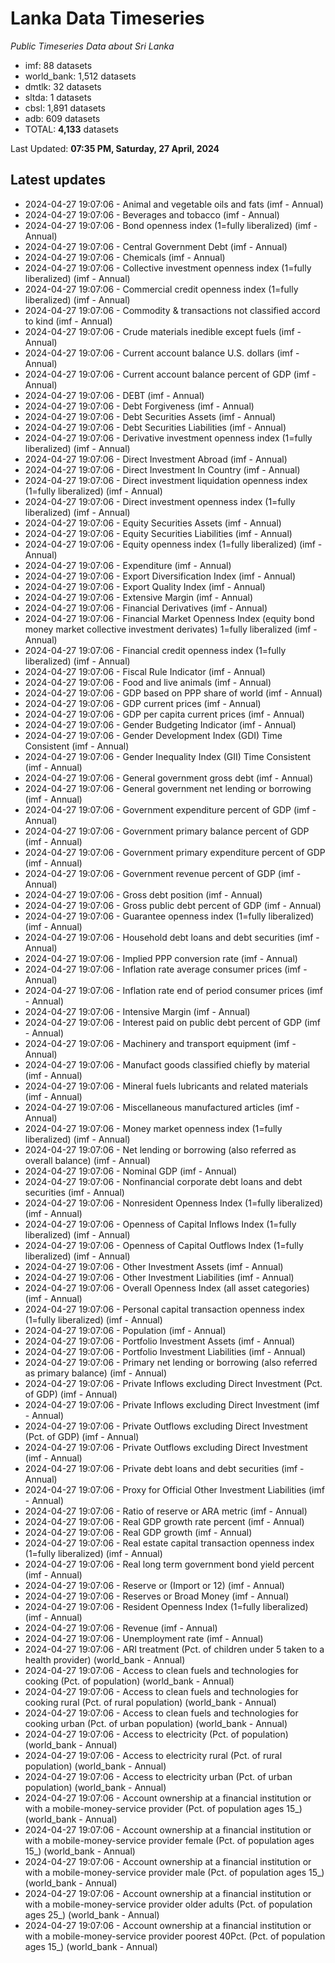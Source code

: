 # Lanka Data Timeseries
*Public Timeseries Data about Sri Lanka*

* imf: 88 datasets
* world_bank: 1,512 datasets
* dmtlk: 32 datasets
* sltda: 1 datasets
* cbsl: 1,891 datasets
* adb: 609 datasets
* TOTAL: **4,133** datasets

Last Updated: **07:35 PM, Saturday, 27 April, 2024**

## Latest updates

* 2024-04-27 19:07:06 - Animal and vegetable oils and fats (imf - Annual)
* 2024-04-27 19:07:06 - Beverages and tobacco (imf - Annual)
* 2024-04-27 19:07:06 - Bond openness index (1=fully liberalized) (imf - Annual)
* 2024-04-27 19:07:06 - Central Government Debt (imf - Annual)
* 2024-04-27 19:07:06 - Chemicals (imf - Annual)
* 2024-04-27 19:07:06 - Collective investment openness index (1=fully liberalized) (imf - Annual)
* 2024-04-27 19:07:06 - Commercial credit openness index (1=fully liberalized) (imf - Annual)
* 2024-04-27 19:07:06 - Commodity & transactions not classified accord to kind (imf - Annual)
* 2024-04-27 19:07:06 - Crude materials inedible except fuels (imf - Annual)
* 2024-04-27 19:07:06 - Current account balance U.S. dollars (imf - Annual)
* 2024-04-27 19:07:06 - Current account balance percent of GDP (imf - Annual)
* 2024-04-27 19:07:06 - DEBT (imf - Annual)
* 2024-04-27 19:07:06 - Debt Forgiveness (imf - Annual)
* 2024-04-27 19:07:06 - Debt Securities Assets (imf - Annual)
* 2024-04-27 19:07:06 - Debt Securities Liabilities (imf - Annual)
* 2024-04-27 19:07:06 - Derivative investment openness index (1=fully liberalized) (imf - Annual)
* 2024-04-27 19:07:06 - Direct Investment Abroad (imf - Annual)
* 2024-04-27 19:07:06 - Direct Investment In Country (imf - Annual)
* 2024-04-27 19:07:06 - Direct investment liquidation openness index (1=fully liberalized) (imf - Annual)
* 2024-04-27 19:07:06 - Direct investment openness index (1=fully liberalized) (imf - Annual)
* 2024-04-27 19:07:06 - Equity Securities Assets (imf - Annual)
* 2024-04-27 19:07:06 - Equity Securities Liabilities (imf - Annual)
* 2024-04-27 19:07:06 - Equity openness index (1=fully liberalized) (imf - Annual)
* 2024-04-27 19:07:06 - Expenditure (imf - Annual)
* 2024-04-27 19:07:06 - Export Diversification Index (imf - Annual)
* 2024-04-27 19:07:06 - Export Quality Index (imf - Annual)
* 2024-04-27 19:07:06 - Extensive Margin (imf - Annual)
* 2024-04-27 19:07:06 - Financial Derivatives (imf - Annual)
* 2024-04-27 19:07:06 - Financial Market Openness Index (equity bond money market collective investment derivates) 1=fully liberalized (imf - Annual)
* 2024-04-27 19:07:06 - Financial credit openness index (1=fully liberalized) (imf - Annual)
* 2024-04-27 19:07:06 - Fiscal Rule Indicator (imf - Annual)
* 2024-04-27 19:07:06 - Food and live animals (imf - Annual)
* 2024-04-27 19:07:06 - GDP based on PPP share of world (imf - Annual)
* 2024-04-27 19:07:06 - GDP current prices (imf - Annual)
* 2024-04-27 19:07:06 - GDP per capita current prices (imf - Annual)
* 2024-04-27 19:07:06 - Gender Budgeting Indicator (imf - Annual)
* 2024-04-27 19:07:06 - Gender Development Index (GDI) Time Consistent (imf - Annual)
* 2024-04-27 19:07:06 - Gender Inequality Index (GII) Time Consistent (imf - Annual)
* 2024-04-27 19:07:06 - General government gross debt (imf - Annual)
* 2024-04-27 19:07:06 - General government net lending or borrowing (imf - Annual)
* 2024-04-27 19:07:06 - Government expenditure percent of GDP (imf - Annual)
* 2024-04-27 19:07:06 - Government primary balance percent of GDP (imf - Annual)
* 2024-04-27 19:07:06 - Government primary expenditure percent of GDP (imf - Annual)
* 2024-04-27 19:07:06 - Government revenue percent of GDP (imf - Annual)
* 2024-04-27 19:07:06 - Gross debt position (imf - Annual)
* 2024-04-27 19:07:06 - Gross public debt percent of GDP (imf - Annual)
* 2024-04-27 19:07:06 - Guarantee openness index (1=fully liberalized) (imf - Annual)
* 2024-04-27 19:07:06 - Household debt loans and debt securities (imf - Annual)
* 2024-04-27 19:07:06 - Implied PPP conversion rate (imf - Annual)
* 2024-04-27 19:07:06 - Inflation rate average consumer prices (imf - Annual)
* 2024-04-27 19:07:06 - Inflation rate end of period consumer prices (imf - Annual)
* 2024-04-27 19:07:06 - Intensive Margin (imf - Annual)
* 2024-04-27 19:07:06 - Interest paid on public debt percent of GDP (imf - Annual)
* 2024-04-27 19:07:06 - Machinery and transport equipment (imf - Annual)
* 2024-04-27 19:07:06 - Manufact goods classified chiefly by material (imf - Annual)
* 2024-04-27 19:07:06 - Mineral fuels lubricants and related materials (imf - Annual)
* 2024-04-27 19:07:06 - Miscellaneous manufactured articles (imf - Annual)
* 2024-04-27 19:07:06 - Money market openness index (1=fully liberalized) (imf - Annual)
* 2024-04-27 19:07:06 - Net lending or borrowing (also referred as overall balance) (imf - Annual)
* 2024-04-27 19:07:06 - Nominal GDP (imf - Annual)
* 2024-04-27 19:07:06 - Nonfinancial corporate debt loans and debt securities (imf - Annual)
* 2024-04-27 19:07:06 - Nonresident Openness Index (1=fully liberalized) (imf - Annual)
* 2024-04-27 19:07:06 - Openness of Capital Inflows Index (1=fully liberalized) (imf - Annual)
* 2024-04-27 19:07:06 - Openness of Capital Outflows Index (1=fully liberalized) (imf - Annual)
* 2024-04-27 19:07:06 - Other Investment Assets (imf - Annual)
* 2024-04-27 19:07:06 - Other Investment Liabilities (imf - Annual)
* 2024-04-27 19:07:06 - Overall Openness Index (all asset categories) (imf - Annual)
* 2024-04-27 19:07:06 - Personal capital transaction openness index (1=fully liberalized) (imf - Annual)
* 2024-04-27 19:07:06 - Population (imf - Annual)
* 2024-04-27 19:07:06 - Portfolio Investment Assets (imf - Annual)
* 2024-04-27 19:07:06 - Portfolio Investment Liabilities (imf - Annual)
* 2024-04-27 19:07:06 - Primary net lending or borrowing (also referred as primary balance) (imf - Annual)
* 2024-04-27 19:07:06 - Private Inflows excluding Direct Investment (Pct. of GDP) (imf - Annual)
* 2024-04-27 19:07:06 - Private Inflows excluding Direct Investment (imf - Annual)
* 2024-04-27 19:07:06 - Private Outflows excluding Direct Investment (Pct. of GDP) (imf - Annual)
* 2024-04-27 19:07:06 - Private Outflows excluding Direct Investment (imf - Annual)
* 2024-04-27 19:07:06 - Private debt loans and debt securities (imf - Annual)
* 2024-04-27 19:07:06 - Proxy for Official Other Investment Liabilities (imf - Annual)
* 2024-04-27 19:07:06 - Ratio of reserve or ARA metric (imf - Annual)
* 2024-04-27 19:07:06 - Real GDP growth rate percent (imf - Annual)
* 2024-04-27 19:07:06 - Real GDP growth (imf - Annual)
* 2024-04-27 19:07:06 - Real estate capital transaction openness index (1=fully liberalized) (imf - Annual)
* 2024-04-27 19:07:06 - Real long term government bond yield percent (imf - Annual)
* 2024-04-27 19:07:06 - Reserve or (Import or 12) (imf - Annual)
* 2024-04-27 19:07:06 - Reserves or Broad Money (imf - Annual)
* 2024-04-27 19:07:06 - Resident Openness Index (1=fully liberalized) (imf - Annual)
* 2024-04-27 19:07:06 - Revenue (imf - Annual)
* 2024-04-27 19:07:06 - Unemployment rate (imf - Annual)
* 2024-04-27 19:07:06 - ARI treatment (Pct. of children under 5 taken to a health provider) (world_bank - Annual)
* 2024-04-27 19:07:06 - Access to clean fuels and technologies for cooking (Pct. of population) (world_bank - Annual)
* 2024-04-27 19:07:06 - Access to clean fuels and technologies for cooking rural (Pct. of rural population) (world_bank - Annual)
* 2024-04-27 19:07:06 - Access to clean fuels and technologies for cooking urban (Pct. of urban population) (world_bank - Annual)
* 2024-04-27 19:07:06 - Access to electricity (Pct. of population) (world_bank - Annual)
* 2024-04-27 19:07:06 - Access to electricity rural (Pct. of rural population) (world_bank - Annual)
* 2024-04-27 19:07:06 - Access to electricity urban (Pct. of urban population) (world_bank - Annual)
* 2024-04-27 19:07:06 - Account ownership at a financial institution or with a mobile-money-service provider (Pct. of population ages 15_) (world_bank - Annual)
* 2024-04-27 19:07:06 - Account ownership at a financial institution or with a mobile-money-service provider female (Pct. of population ages 15_) (world_bank - Annual)
* 2024-04-27 19:07:06 - Account ownership at a financial institution or with a mobile-money-service provider male (Pct. of population ages 15_) (world_bank - Annual)
* 2024-04-27 19:07:06 - Account ownership at a financial institution or with a mobile-money-service provider older adults (Pct. of population ages 25_) (world_bank - Annual)
* 2024-04-27 19:07:06 - Account ownership at a financial institution or with a mobile-money-service provider poorest 40Pct. (Pct. of population ages 15_) (world_bank - Annual)
